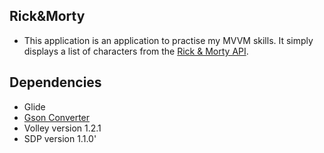 ## Rick&Morty

- This application is an application to practise my MVVM skills. It simply displays a list of characters from the [Rick & Morty API](https://rickandmortyapi.com/documentation/).
## Dependencies
- Glide
- [Gson Converter](https://github.com/square/retrofit/tree/master/retrofit-converters/gson)
- Volley version 1.2.1
- SDP version 1.1.0'